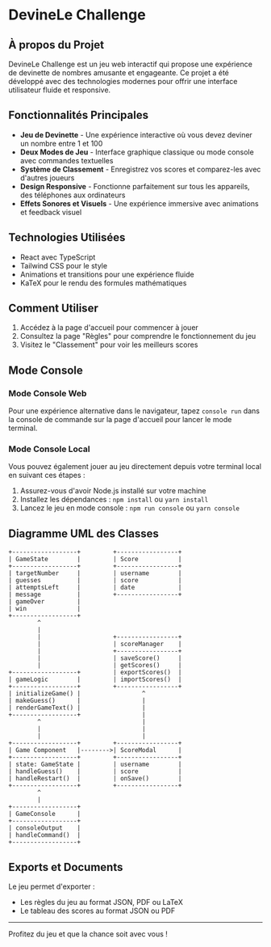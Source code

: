 
# DevineLe Challenge

## À propos du Projet

DevineLe Challenge est un jeu web interactif qui propose une expérience de devinette de nombres amusante et engageante. Ce projet a été développé avec des technologies modernes pour offrir une interface utilisateur fluide et responsive.

## Fonctionnalités Principales

- **Jeu de Devinette** - Une expérience interactive où vous devez deviner un nombre entre 1 et 100
- **Deux Modes de Jeu** - Interface graphique classique ou mode console avec commandes textuelles
- **Système de Classement** - Enregistrez vos scores et comparez-les avec d'autres joueurs
- **Design Responsive** - Fonctionne parfaitement sur tous les appareils, des téléphones aux ordinateurs
- **Effets Sonores et Visuels** - Une expérience immersive avec animations et feedback visuel

## Technologies Utilisées

- React avec TypeScript
- Tailwind CSS pour le style
- Animations et transitions pour une expérience fluide
- KaTeX pour le rendu des formules mathématiques

## Comment Utiliser

1. Accédez à la page d'accueil pour commencer à jouer
2. Consultez la page "Règles" pour comprendre le fonctionnement du jeu
3. Visitez le "Classement" pour voir les meilleurs scores

## Mode Console

### Mode Console Web
Pour une expérience alternative dans le navigateur, tapez `console run` dans la console de commande sur la page d'accueil pour lancer le mode terminal.

### Mode Console Local
Vous pouvez également jouer au jeu directement depuis votre terminal local en suivant ces étapes :

1. Assurez-vous d'avoir Node.js installé sur votre machine
3. Installez les dépendances : `npm install` ou `yarn install`
4. Lancez le jeu en mode console : `npm run console` ou `yarn console`

## Diagramme UML des Classes

```
+------------------+         +-----------------+
| GameState        |         | Score           |
+------------------+         +-----------------+
| targetNumber     |         | username        |
| guesses          |         | score           |
| attemptsLeft     |         | date            |
| message          |         +-----------------+
| gameOver         |
| win              |
+------------------+
        ^
        |
        |                    +-----------------+
        |                    | scoreManager    |
        |                    +-----------------+
        |                    | saveScore()     |
        |                    | getScores()     |
+------------------+         | exportScores()  |
| gameLogic        |         | importScores()  |
+------------------+         +-----------------+
| initializeGame() |                 ^
| makeGuess()      |                 |
| renderGameText() |                 |
+------------------+                 |
        ^                            |
        |                            |
        |                            |
+------------------+         +-----------------+
| Game Component   |-------->| ScoreModal      |
+------------------+         +-----------------+
| state: GameState |         | username        |
| handleGuess()    |         | score           |
| handleRestart()  |         | onSave()        |
+------------------+         +-----------------+
        ^
        |
+------------------+
| GameConsole      |
+------------------+
| consoleOutput    |
| handleCommand()  |
+------------------+
```

## Exports et Documents

Le jeu permet d'exporter :
- Les règles du jeu au format JSON, PDF ou LaTeX
- Le tableau des scores au format JSON ou PDF

---

Profitez du jeu et que la chance soit avec vous !